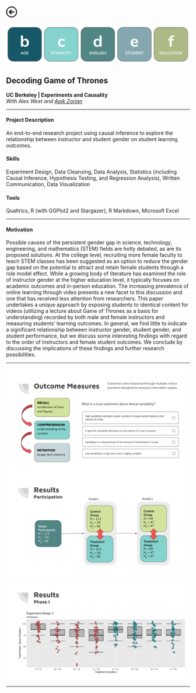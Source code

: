 [<img src="images/arrow_back.png?raw=true" width="30"/>](/data_science/index)

<img src="images/GoT_1.png?raw=true"/>

## Decoding Game of Thrones
**UC Berkeley | Experiments and Causality**<br>
*With Alex West and [Apik Zorian](https://www.linkedin.com/in/apikzorian)*

---

#### Project Description
An end-to-end research project using causal inference to explore the relationship between instructor and student gender on student learning outcomes.

#### Skills 
Experiment Design, Data Cleansing, Data Analysis, Statistics (including Causal Inference, Hypothesis Testing, and Regression Analysis), Written Communication, Data Visualization

#### Tools 
Qualtrics, R (with GGPlot2 and Stargazer), R Markdown, Microsoft Excel

---

#### Motivation

Possible causes of the persistent gender gap in science, technology, engineering, and mathematics (STEM) fields are hotly debated, as are its proposed solutions. At the college level, recruiting more female faculty to teach STEM classes has been suggested as an option to reduce the gender gap based on the potential to attract and retain female students through a role model effect. While a growing body of literature has examined the role of instructor gender at the higher education level, it typically focuses on academic outcomes and in-person education. The increasing prevalence of online learning through video presents a new facet to this discussion and one that has received less attention from researchers. This paper undertakes a unique approach by exposing students to identical content for videos (utilizing a lecture about Game of Thrones as a basis for understanding) recorded by both male and female instructors and measuring students’ learning outcomes. In general, we find little to indicate a significant relationship between instructor gender, student gender, and student performance, but we discuss some interesting findings with regard to the order of instructors and female student outcomes. We conclude by discussing the implications of these findings and further research possibilities. 

---

<img src="images/GoT_2.png?raw=true"/>

<img src="images/GoT_3.png?raw=true"/> 

<img src="images/GoT_4.png?raw=true"/>

---

